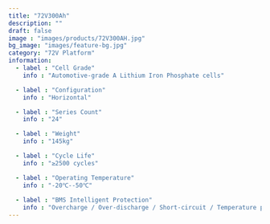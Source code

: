 ```yaml
---
title: "72V300Ah"
description: ""
draft: false
image : "images/products/72V300AH.jpg"
bg_image: "images/feature-bg.jpg"
category: "72V Platform"
information:
  - label : "Cell Grade"
    info : "Automotive-grade A Lithium Iron Phosphate cells"

  - label : "Configuration"
    info : "Horizontal"

  - label : "Series Count"
    info : "24"

  - label : "Weight"
    info : "145kg"

  - label : "Cycle Life"
    info : "≥2500 cycles"

  - label : "Operating Temperature"
    info : "-20℃--50℃"
    
  - label : "BMS Intelligent Protection"
    info : "Overcharge / Over-discharge / Short-circuit / Temperature protection"
---
```


